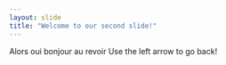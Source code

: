 ```yaml
---
layout: slide
title: "Welcome to our second slide!"
---
```

Alors oui bonjour au revoir
Use the left arrow to go back!

